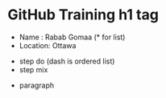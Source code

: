 # GitHub Training h1 tag 

* Name : Rabab Gomaa (* for list)
* Location: Ottawa

- step do (dash is ordered list)
- step mix

+ paragraph
